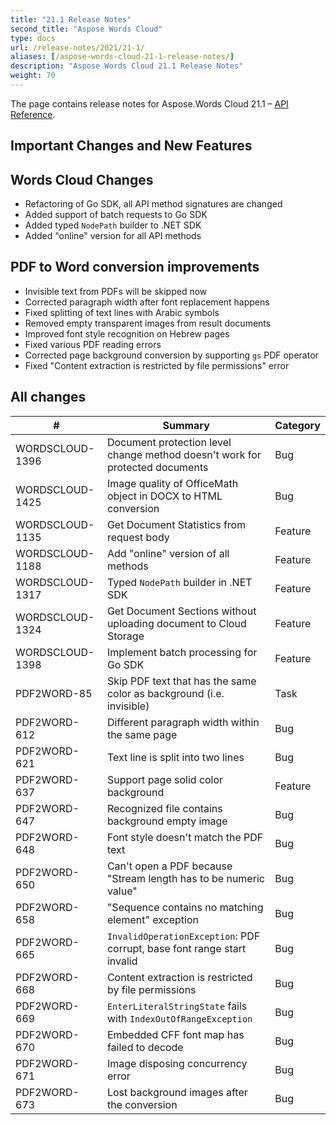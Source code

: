 ```yaml
---
title: "21.1 Release Notes"
second_title: "Aspose Words Cloud"
type: docs
url: /release-notes/2021/21-1/
aliases: [/aspose-words-cloud-21-1-release-notes/]
description: "Aspose Words Cloud 21.1 Release Notes"
weight: 70
---
```


The page contains release notes for Aspose.Words Cloud 21.1 – [API Reference](https://apireference.aspose.cloud/words/).

## Important Changes and New Features

## Words Cloud Changes

- Refactoring of Go SDK, all API method signatures are changed
- Added support of batch requests to Go SDK
- Added typed `NodePath` builder to .NET SDK
- Added "online" version for all API methods

## PDF to Word conversion improvements

- Invisible text from PDFs will be skipped now
- Corrected paragraph width after font replacement happens
- Fixed splitting of text lines with Arabic symbols
- Removed empty transparent images from result documents
- Improved font style recognition on Hebrew pages
- Fixed various PDF reading errors
- Corrected page background conversion by supporting `gs` PDF operator
- Fixed "Content extraction is restricted by file permissions" error

## All changes

| #               | Summary                                                                       | Category    |
|-----------------|-------------------------------------------------------------------------------|-------------|
| WORDSCLOUD-1396 | Document protection level change method doesn't work for protected documents  | Bug         |
| WORDSCLOUD-1425 | Image quality of OfficeMath object in DOCX to HTML conversion                 | Bug         |
| WORDSCLOUD-1135 | Get Document Statistics from request body                                     | Feature     |
| WORDSCLOUD-1188 | Add "online" version of all methods                                           | Feature     |
| WORDSCLOUD-1317 | Typed `NodePath` builder in .NET SDK                                          | Feature     |
| WORDSCLOUD-1324 | Get Document Sections without uploading document to Cloud Storage             | Feature     |
| WORDSCLOUD-1398 | Implement batch processing for Go SDK                                         | Feature     |
| PDF2WORD-85     | Skip PDF text that has the same color as background (i.e. invisible)          | Task        |
| PDF2WORD-612    | Different paragraph width within the same page                                | Bug         |
| PDF2WORD-621    | Text line is split into two lines                                             | Bug         |
| PDF2WORD-637    | Support page solid color background                                           | Feature     |
| PDF2WORD-647    | Recognized file contains background empty image                               | Bug         |
| PDF2WORD-648    | Font style doesn't match the PDF text                                         | Bug         |
| PDF2WORD-650    | Can't open a PDF because "Stream length has to be numeric value"              | Bug         |
| PDF2WORD-658    | "Sequence contains no matching element" exception                             | Bug         |
| PDF2WORD-665    | `InvalidOperationException`: PDF corrupt, base font range start invalid       | Bug         |
| PDF2WORD-668    | Content extraction is restricted by file permissions                          | Bug         |
| PDF2WORD-669    | `EnterLiteralStringState` fails with `IndexOutOfRangeException`               | Bug         |
| PDF2WORD-670    | Embedded CFF font map has failed to decode                                    | Bug         |
| PDF2WORD-671    | Image disposing concurrency error                                             | Bug         |
| PDF2WORD-673    | Lost background images after the conversion                                   | Bug         |
